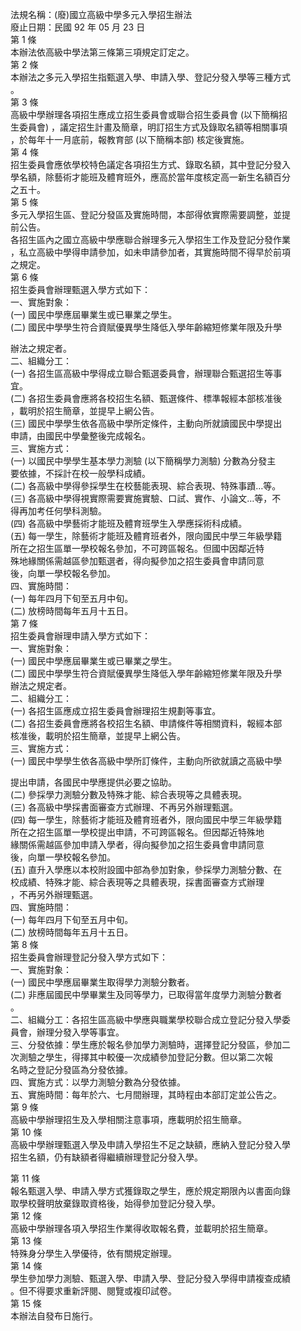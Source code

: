 法規名稱：(廢)國立高級中學多元入學招生辦法  
廢止日期：民國 92 年 05 月 23 日  
第 1 條  
本辦法依高級中學法第三條第三項規定訂定之。  
第 2 條  
本辦法之多元入學招生指甄選入學、申請入學、登記分發入學等三種方式  
。  
第 3 條  
高級中學辦理各項招生應成立招生委員會或聯合招生委員會 (以下簡稱招  
生委員會) ，議定招生計畫及簡章，明訂招生方式及錄取名額等相關事項  
，於每年十一月底前，報教育部 (以下簡稱本部) 核定後實施。  
第 4 條  
招生委員會應依學校特色議定各項招生方式、錄取名額，其中登記分發入  
學名額，除藝術才能班及體育班外，應高於當年度核定高一新生名額百分  
之五十。  
第 5 條  
多元入學招生區、登記分發區及實施時間，本部得依實際需要調整，並提  
前公告。  
各招生區內之國立高級中學應聯合辦理多元入學招生工作及登記分發作業  
，私立高級中學得申請參加，如未申請參加者，其實施時間不得早於前項  
之規定。  
第 6 條  
招生委員會辦理甄選入學方式如下：  
一、實施對象：  
(一) 國民中學應屆畢業生或已畢業之學生。  
(二) 國民中學學生符合資賦優異學生降低入學年齡縮短修業年限及升學  


辦法之規定者。  
二、組織分工：  
(一) 各招生區高級中學得成立聯合甄選委員會，辦理聯合甄選招生等事  
宜。  
(二) 各招生委員會應將各校招生名額、甄選條件、標準報經本部核准後  
，載明於招生簡章，並提早上網公告。  
(三) 國民中學學生依各高級中學所定條件，主動向所就讀國民中學提出  
申請，由國民中學彙整後完成報名。  
三、實施方式：  
(一) 以國民中學學生基本學力測驗 (以下簡稱學力測驗) 分數為分發主  
要依據，不採計在校一般學科成績。  
(二) 各高級中學得參採學生在校藝能表現、綜合表現、特殊事蹟…等。  
(三) 各高級中學得視實際需要實施實驗、口試、實作、小論文…等，不  
得再加考任何學科測驗。  
(四) 各高級中學藝術才能班及體育班學生入學應採術科成績。  
(五) 每一學生，除藝術才能班及體育班者外，限向國民中學三年級學籍  
所在之招生區單一學校報名參加，不可跨區報名。但國中因鄰近特  
殊地緣關係需越區參加甄選者，得向擬參加之招生委員會申請同意  
後，向單一學校報名參加。  
四、實施時間：  
(一) 每年四月下旬至五月中旬。  
(二) 放榜時間每年五月十五日。  
第 7 條  
招生委員會辦理申請入學方式如下：  
一、實施對象：  
(一) 國民中學應屆畢業生或已畢業之學生。  
(二) 國民中學學生符合資賦優異學生降低入學年齡縮短修業年限及升學  
辦法之規定者。  
二、組織分工：  
(一) 各招生區應成立招生委員會辦理招生規劃等事宜。  
(二) 各招生委員會應將各校招生名額、申請條件等相關資料，報經本部  
核准後，載明於招生簡章，並提早上網公告。  
三、實施方式：  
(一) 國民中學學生依各高級中學所訂條件，主動向所欲就讀之高級中學  


提出申請，各國民中學應提供必要之協助。  
(二) 參採學力測驗分數及特殊才能、綜合表現等之具體表現。  
(三) 各高級中學採書面審查方式辦理、不再另外辦理甄選。  
(四) 每一學生，除藝術才能班及體育班者外，限向國民中學三年級學籍  
所在之招生區單一學校提出申請，不可跨區報名。但因鄰近特殊地  
緣關係需越區參加申請入學者，得向擬參加之招生委員會申請同意  
後，向單一學校報名參加。  
(五) 直升入學應以本校附設國中部為參加對象，參採學力測驗分數、在  
校成績、特殊才能、綜合表現等之具體表現，採書面審查方式辦理  
，不再另外辦理甄選。  
四、實施時間：  
(一) 每年四月下旬至五月中旬。  
(二) 放榜時間每年五月十五日。  
第 8 條  
招生委員會辦理登記分發入學方式如下：  
一、實施對象：  
(一) 國民中學應屆畢業生取得學力測驗分數者。  
(二) 非應屆國民中學畢業生及同等學力，已取得當年度學力測驗分數者  
。  
二、組織分工：各招生區高級中學應與職業學校聯合成立登記分發入學委  
員會，辦理分發入學等事宜。  
三、分發依據：學生應於報名參加學力測驗時，選擇登記分發區，參加二  
次測驗之學生，得擇其中較優一次成績參加登記分數。但以第二次報  
名時之登記分發區為分發依據。  
四、實施方式：以學力測驗分數為分發依據。  
五、實施時間：每年於六、七月間辦理，其時程由本部訂定並公告之。  
第 9 條  
高級中學辦理招生及入學相關注意事項，應載明於招生簡章。  
第 10 條  
高級中學辦理甄選入學及申請入學招生不足之缺額，應納入登記分發入學  
招生名額，仍有缺額者得繼續辦理登記分發入學。  


第 11 條  
報名甄選入學、申請入學方式獲錄取之學生，應於規定期限內以書面向錄  
取學校聲明放棄錄取資格後，始得參加登記分發入學。  
第 12 條  
高級中學辦理各項入學招生作業得收取報名費，並載明於招生簡章。  
第 13 條  
特殊身分學生入學優待，依有關規定辦理。  
第 14 條  
學生參加學力測驗、甄選入學、申請入學、登記分發入學得申請複查成績  
。但不得要求重新評閱、閱覽或複印試卷。  
第 15 條  
本辦法自發布日施行。  


